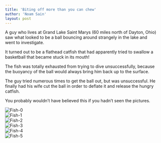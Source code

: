 ```yaml
---
title: 'Biting off more than you can chew'
author: 'Noam Sain'
layout: post
---
```


A guy who lives at Grand Lake Saint Marys (60 miles north of Dayton, Ohio) saw what looked to be a ball bouncing around strangely in the lake and went to investigate.  
  
It turned out to be a flathead catfish that had apparently tried to swallow a basketball that became stuck in its mouth!

The fish was totally exhausted from trying to dive unsuccessfully, because the buoyancy of the ball would always bring him back up to the surface.

The guy tried numerous times to get the ball out, but was unsuccessful. He finally had his wife cut the ball in order to deflate it and release the hungry catfish.

You probably wouldn’t have believed this if you hadn’t seen the pictures.

![Fish-0](/assets/2013-10-FwdAFish-31.jpg)  
![Fish-1](/assets/2013-10-FwdAFish-1.jpg)  
![Fish-2](/assets/2013-10-FwdAFish-2.jpg)  
![Fish-3](/assets/2013-10-FwdAFish-3.jpg)  
![Fish-4](/assets/2013-10-FwdAFish-4.jpg)  
![Fish-5](/assets/2013-10-FwdAFish-5.jpg)